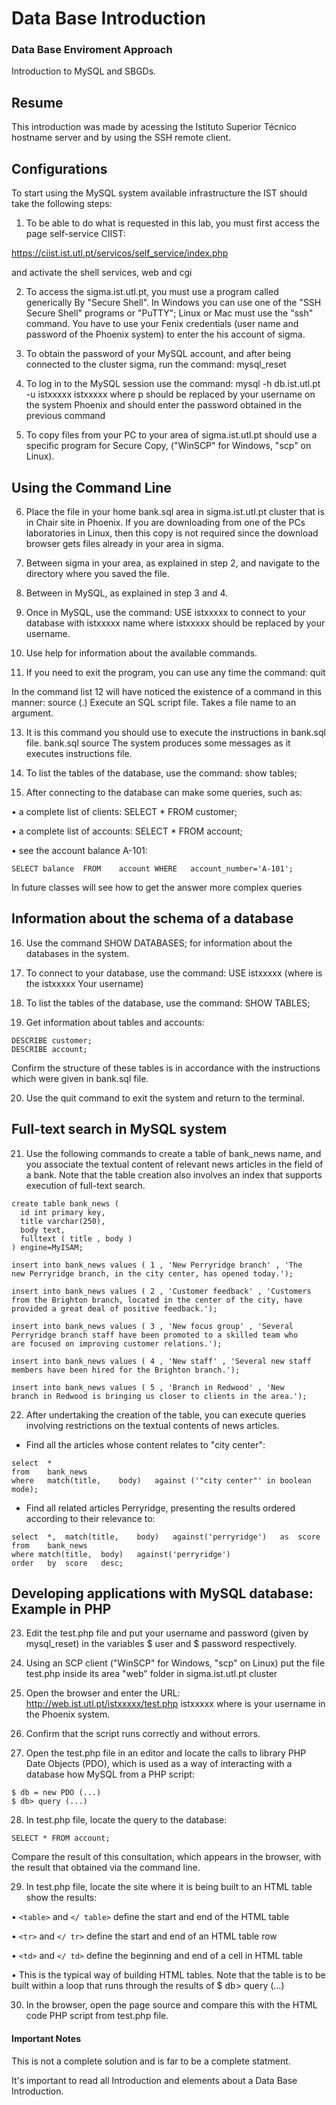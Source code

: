 # Data Base Introduction

### Data Base Enviroment Approach

Introduction to MySQL and SBGDs.


## Resume

This introduction was made by acessing the Istituto Superior Técnico hostname server and by using the SSH remote client.


## Configurations

To start using the MySQL system available infrastructure the IST should take the following steps: 

1. To be able to do what is requested in this lab, you must first access the page 
self-service CIIST:

https://ciist.ist.utl.pt/servicos/self_service/index.php

and activate the shell services, web and cgi 

2. To access the sigma.ist.utl.pt, you must use a program called generically 
By "Secure Shell". In Windows you can use one of the "SSH Secure Shell" programs 
or "PuTTY"; Linux or Mac must use the "ssh" command. You have to use your 
Fenix ​​credentials (user name and password of the Phoenix system) to enter the 
his account of sigma. 

3. To obtain the password of your MySQL account, and after being connected to the cluster sigma, 
run the command: mysql_reset 

4. To log in to the MySQL session use the command: mysql -h db.ist.utl.pt -u 
istxxxxx istxxxxx where p should be replaced by your username on the system 
Phoenix and should enter the password obtained in the previous command 

5. To copy files from your PC to your area of sigma.ist.utl.pt should use a 
specific program for Secure Copy, ("WinSCP" for Windows, "scp" on Linux).


## Using the Command Line

6. Place the file in your home bank.sql area in sigma.ist.utl.pt cluster that is in 
Chair site in Phoenix. If you are downloading from one of the PCs 
laboratories in Linux, then this copy is not required since the download 
browser gets files already in your area in sigma. 

7. Between sigma in your area, as explained in step 2, and navigate to the directory 
where you saved the file. 

8. Between in MySQL, as explained in step 3 and 4. 

9. Once in MySQL, use the command: USE istxxxxx 
to connect to your database with istxxxxx name where istxxxxx should be 
replaced by your username. 

10. Use help for information about the available commands. 

11. If you need to exit the program, you can use any time the command: quit 

In the command list 12 will have noticed the existence of a command in this manner: 
source (\.) Execute an SQL script file. Takes a file name to an argument. 

13. It is this command you should use to execute the instructions in bank.sql file. 
bank.sql source 
The system produces some messages as it executes instructions file. 

14. To list the tables of the database, use the command: show tables; 

15. After connecting to the database can make some queries, such as:

• a complete list of clients: SELECT * FROM customer; 

• a complete list of accounts: SELECT * FROM account; 

• see the account balance A-101:

```
SELECT balance	FROM	account	WHERE	account_number='A-101';
```

In future classes will see how to get the answer more complex queries


## Information about the schema of a database

16. Use the command SHOW DATABASES; for information about the databases 
in the system. 

17. To connect to your database, use the command: USE istxxxxx (where is the istxxxxx 
Your username) 

18. To list the tables of the database, use the command: SHOW TABLES; 

19. Get information about tables and accounts:

```
DESCRIBE customer;
DESCRIBE account;
```

Confirm the structure of these tables is in accordance with the instructions which were 
given in bank.sql file. 

20. Use the quit command to exit the system and return to the terminal.


## Full-text search in MySQL system

21. Use the following commands to create a table of bank_news name, and you 
associate the textual content of relevant news articles in the field of a 
bank. Note that the table creation also involves an index that supports 
execution of full-text search.

```
create table bank_news (
  id int primary key, 
  title varchar(250),
  body text,
  fulltext ( title , body )
) engine=MyISAM;

insert into bank_news values ( 1 , 'New Perryridge branch' , 'The
new Perryridge branch, in the city center, has opened today.');

insert into bank_news values ( 2 , 'Customer feedback' , 'Customers 
from the Brighton branch, located in the center of the city, have 
provided a great deal of positive feedback.');

insert into bank_news values ( 3 , 'New focus group' , 'Several 
Perryridge branch staff have been promoted to a skilled team who 
are focused on improving customer relations.');

insert into bank_news values ( 4 , 'New staff' , 'Several new staff 
members have been hired for the Brighton branch.');

insert into bank_news values ( 5 , 'Branch in Redwood' , 'New 
branch in Redwood is bringing us closer to clients in the area.');
```

22. After undertaking the creation of the table, you can execute queries involving restrictions 
on the textual contents of news articles. 

* Find all the articles whose content relates to "city center":

```
select	*	
from	bank_news	
where	match(title,	body)	against	('"city	center"' in	boolean	mode);
```

* Find all related articles Perryridge, presenting the 
results ordered according to their relevance to:

```
select	*,	match(title,	body)	against('perryridge')	as	score
from	bank_news
where match(title,	body)	against('perryridge')
order	by	score	desc;
```


## Developing applications with MySQL database: Example in PHP

23. Edit the test.php file and put your username and password (given by 
mysql_reset) in the variables $ user and $ password respectively. 

24. Using an SCP client ("WinSCP" for Windows, "scp" on Linux) put the file 
test.php inside its area "web" folder in sigma.ist.utl.pt cluster 

25. Open the browser and enter the URL: 
http://web.ist.utl.pt/istxxxxx/test.php 
istxxxxx where is your username in the Phoenix system. 

26. Confirm that the script runs correctly and without errors. 

27. Open the test.php file in an editor and locate the calls to library PHP Date 
Objects (PDO), which is used as a way of interacting with a database 
how MySQL from a PHP script: 

```
$ db = new PDO (...) 
$ db> query (...) 
```

28. In test.php file, locate the query to the database: 

```
SELECT * FROM account; 
```

Compare the result of this consultation, which appears in the browser, with the result that 
obtained via the command line. 

29. In test.php file, locate the site where it is being built to an HTML table 
show the results:

• ```<table>``` and ```</ table>``` define the start and end of the HTML table 

• ```<tr>``` and ```</ tr>``` define the start and end of an HTML table row 

• ```<td>``` and ```</ td>``` define the beginning and end of a cell in HTML table 

• This is the typical way of building HTML tables. Note that the table is 
to be built within a loop that runs through the results of $ db> query (...) 

30. In the browser, open the page source and compare this with the HTML code 
PHP script from test.php file.


#### Important Notes

This is not a complete solution and is far to be a complete statment.

It's important to read all Introduction and elements about a Data Base Introduction.
